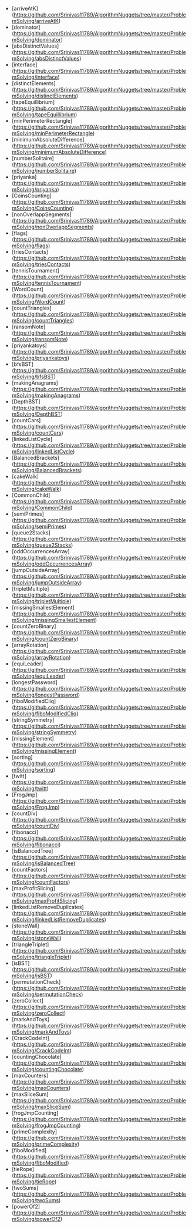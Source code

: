 * [arriveAtK] (https://github.com/Srinivas11789/AlgorithmNuggets/tree/master/ProblemSolving/arriveAtK)
* [dominator] (https://github.com/Srinivas11789/AlgorithmNuggets/tree/master/ProblemSolving/dominator)
* [absDistinctValues] (https://github.com/Srinivas11789/AlgorithmNuggets/tree/master/ProblemSolving/absDistinctValues)
* [interface] (https://github.com/Srinivas11789/AlgorithmNuggets/tree/master/ProblemSolving/interface)
* [distinctElements] (https://github.com/Srinivas11789/AlgorithmNuggets/tree/master/ProblemSolving/distinctElements)
* [tapeEquillibrium] (https://github.com/Srinivas11789/AlgorithmNuggets/tree/master/ProblemSolving/tapeEquillibrium)
* [minPerimeterRectangle] (https://github.com/Srinivas11789/AlgorithmNuggets/tree/master/ProblemSolving/minPerimeterRectangle)
* [minimumAbsoluteDifference] (https://github.com/Srinivas11789/AlgorithmNuggets/tree/master/ProblemSolving/minimumAbsoluteDifference)
* [numberSolitaire] (https://github.com/Srinivas11789/AlgorithmNuggets/tree/master/ProblemSolving/numberSolitaire)
* [priyanka] (https://github.com/Srinivas11789/AlgorithmNuggets/tree/master/ProblemSolving/priyanka)
* [CoinsCounting] (https://github.com/Srinivas11789/AlgorithmNuggets/tree/master/ProblemSolving/CoinsCounting)
* [nonOverlappSegments] (https://github.com/Srinivas11789/AlgorithmNuggets/tree/master/ProblemSolving/nonOverlappSegments)
* [flags] (https://github.com/Srinivas11789/AlgorithmNuggets/tree/master/ProblemSolving/flags)
* [triesContacts] (https://github.com/Srinivas11789/AlgorithmNuggets/tree/master/ProblemSolving/triesContacts)
* [tennisTournament] (https://github.com/Srinivas11789/AlgorithmNuggets/tree/master/ProblemSolving/tennisTournament)
* [WordCount] (https://github.com/Srinivas11789/AlgorithmNuggets/tree/master/ProblemSolving/WordCount)
* [countTriangles] (https://github.com/Srinivas11789/AlgorithmNuggets/tree/master/ProblemSolving/countTriangles)
* [ransomNote] (https://github.com/Srinivas11789/AlgorithmNuggets/tree/master/ProblemSolving/ransomNote)
* [priyankatoys] (https://github.com/Srinivas11789/AlgorithmNuggets/tree/master/ProblemSolving/priyankatoys)
* [bfsBST] (https://github.com/Srinivas11789/AlgorithmNuggets/tree/master/ProblemSolving/bfsBST)
* [makingAnagrams] (https://github.com/Srinivas11789/AlgorithmNuggets/tree/master/ProblemSolving/makingAnagrams)
* [DepthBST] (https://github.com/Srinivas11789/AlgorithmNuggets/tree/master/ProblemSolving/DepthBST)
* [countCars] (https://github.com/Srinivas11789/AlgorithmNuggets/tree/master/ProblemSolving/countCars)
* [linkedListCycle] (https://github.com/Srinivas11789/AlgorithmNuggets/tree/master/ProblemSolving/linkedListCycle)
* [BalancedBrackets] (https://github.com/Srinivas11789/AlgorithmNuggets/tree/master/ProblemSolving/BalancedBrackets)
* [cakeWalk] (https://github.com/Srinivas11789/AlgorithmNuggets/tree/master/ProblemSolving/cakeWalk)
* [CommonChild] (https://github.com/Srinivas11789/AlgorithmNuggets/tree/master/ProblemSolving/CommonChild)
* [semiPrimes] (https://github.com/Srinivas11789/AlgorithmNuggets/tree/master/ProblemSolving/semiPrimes)
* [queue2Stacks] (https://github.com/Srinivas11789/AlgorithmNuggets/tree/master/ProblemSolving/queue2Stacks)
* [oddOccurrencesArray] (https://github.com/Srinivas11789/AlgorithmNuggets/tree/master/ProblemSolving/oddOccurrencesArray)
* [jumpOutsideArray] (https://github.com/Srinivas11789/AlgorithmNuggets/tree/master/ProblemSolving/jumpOutsideArray)
* [tripletMultiple] (https://github.com/Srinivas11789/AlgorithmNuggets/tree/master/ProblemSolving/tripletMultiple)
* [missingSmallestElement] (https://github.com/Srinivas11789/AlgorithmNuggets/tree/master/ProblemSolving/missingSmallestElement)
* [countZeroBinary] (https://github.com/Srinivas11789/AlgorithmNuggets/tree/master/ProblemSolving/countZeroBinary)
* [arrayRotation] (https://github.com/Srinivas11789/AlgorithmNuggets/tree/master/ProblemSolving/arrayRotation)
* [equiLeader] (https://github.com/Srinivas11789/AlgorithmNuggets/tree/master/ProblemSolving/equiLeader)
* [longestPassword] (https://github.com/Srinivas11789/AlgorithmNuggets/tree/master/ProblemSolving/longestPassword)
* [fiboModifiedCliq] (https://github.com/Srinivas11789/AlgorithmNuggets/tree/master/ProblemSolving/fiboModifiedCliq)
* [stringSymmetry] (https://github.com/Srinivas11789/AlgorithmNuggets/tree/master/ProblemSolving/stringSymmetry)
* [missingElement] (https://github.com/Srinivas11789/AlgorithmNuggets/tree/master/ProblemSolving/missingElement)
* [sorting] (https://github.com/Srinivas11789/AlgorithmNuggets/tree/master/ProblemSolving/sorting)
* [twitt] (https://github.com/Srinivas11789/AlgorithmNuggets/tree/master/ProblemSolving/twitt)
* [FrogJmp] (https://github.com/Srinivas11789/AlgorithmNuggets/tree/master/ProblemSolving/FrogJmp)
* [countDiv] (https://github.com/Srinivas11789/AlgorithmNuggets/tree/master/ProblemSolving/countDiv)
* [fibonacci] (https://github.com/Srinivas11789/AlgorithmNuggets/tree/master/ProblemSolving/fibonacci)
* [isBalancedTree] (https://github.com/Srinivas11789/AlgorithmNuggets/tree/master/ProblemSolving/isBalancedTree)
* [countFactors] (https://github.com/Srinivas11789/AlgorithmNuggets/tree/master/ProblemSolving/countFactors)
* [maxProfitSlicing] (https://github.com/Srinivas11789/AlgorithmNuggets/tree/master/ProblemSolving/maxProfitSlicing)
* [linkedListRemoveDuplicates] (https://github.com/Srinivas11789/AlgorithmNuggets/tree/master/ProblemSolving/linkedListRemoveDuplicates)
* [stoneWall] (https://github.com/Srinivas11789/AlgorithmNuggets/tree/master/ProblemSolving/stoneWall)
* [triangleTriplet] (https://github.com/Srinivas11789/AlgorithmNuggets/tree/master/ProblemSolving/triangleTriplet)
* [isBST] (https://github.com/Srinivas11789/AlgorithmNuggets/tree/master/ProblemSolving/isBST)
* [permutationCheck] (https://github.com/Srinivas11789/AlgorithmNuggets/tree/master/ProblemSolving/permutationCheck)
* [zeroCollect] (https://github.com/Srinivas11789/AlgorithmNuggets/tree/master/ProblemSolving/zeroCollect)
* [markAndToys] (https://github.com/Srinivas11789/AlgorithmNuggets/tree/master/ProblemSolving/markAndToys)
* [CrackCodeInt] (https://github.com/Srinivas11789/AlgorithmNuggets/tree/master/ProblemSolving/CrackCodeInt)
* [countingChocolate] (https://github.com/Srinivas11789/AlgorithmNuggets/tree/master/ProblemSolving/countingChocolate)
* [maxCounters] (https://github.com/Srinivas11789/AlgorithmNuggets/tree/master/ProblemSolving/maxCounters)
* [maxSliceSum] (https://github.com/Srinivas11789/AlgorithmNuggets/tree/master/ProblemSolving/maxSliceSum)
* [frogJmpCounting] (https://github.com/Srinivas11789/AlgorithmNuggets/tree/master/ProblemSolving/frogJmpCounting)
* [primeComplexity] (https://github.com/Srinivas11789/AlgorithmNuggets/tree/master/ProblemSolving/primeComplexity)
* [fiboModified] (https://github.com/Srinivas11789/AlgorithmNuggets/tree/master/ProblemSolving/fiboModified)
* [tieRope] (https://github.com/Srinivas11789/AlgorithmNuggets/tree/master/ProblemSolving/tieRope)
* [twoSums] (https://github.com/Srinivas11789/AlgorithmNuggets/tree/master/ProblemSolving/twoSums)
* [powerOf2] (https://github.com/Srinivas11789/AlgorithmNuggets/tree/master/ProblemSolving/powerOf2)
